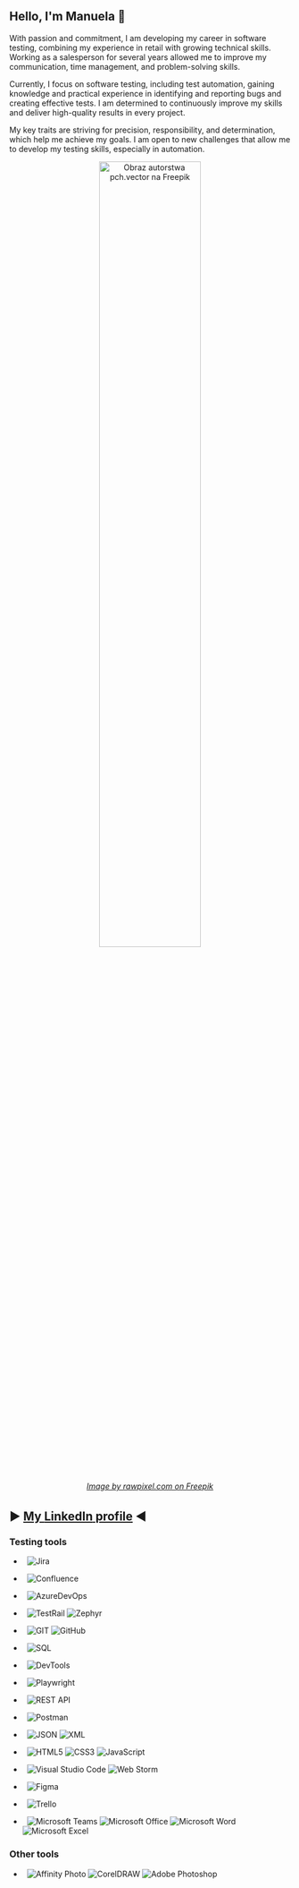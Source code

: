 ##  Hello, I'm Manuela :wave:

With passion and commitment, I am developing my career in software testing, combining my experience in retail with growing technical skills. Working as a salesperson for several years allowed me to improve my communication, time management, and problem-solving skills.

Currently, I focus on software testing, including test automation, gaining knowledge and practical experience in identifying and reporting bugs and creating effective tests. I am determined to continuously improve my skills and deliver high-quality results in every project.

My key traits are striving for precision, responsibility, and determination, which help me achieve my goals. I am open to new challenges that allow me to develop my testing skills, especially in automation.

<p align="center"><img src="https://img.freepik.com/darmowe-wektory/szczesliwi-malutcy-ludzie-w-poblizu-ogromnej-powitalnej-plaskiej-ilustracji_74855-10808.jpg?w=996&t=st=1682616745~exp=1682617345~hmac=fab41c3fde42b90b7c3c0be59b2df240ad1609b2539bceec7e4ad87ebfd0b29e" alt="Obraz autorstwa pch.vector na Freepik" width="60%"></p>

###### <p align="center"><a href="https://pl.freepik.com/darmowe-wektory/szczesliwi-malutcy-ludzie-w-poblizu-ogromnej-powitalnej-plaskiej-ilustracji_11235579.htm#query=welcome&position=10&from_view=search&track=robertav1_2_sidr" target="_blank"><i>Image by rawpixel.com on Freepik</i></a></p> 

## ▶️ <a href="https://www.linkedin.com/in/manuela-wystup/"> My <b>LinkedIn</b> profile</a> ◀️

### Testing tools

* &nbsp; ![Jira](https://img.shields.io/badge/-Jira-0A1A2F?style=flat&logo=jira&logoColor=00d8fd)
  
* &nbsp; ![Confluence](https://img.shields.io/badge/-Confluence-0A1A2F?style=flat&logo=confluence&logoColor=00d8fd)

* &nbsp; ![AzureDevOps](https://img.shields.io/badge/-AzureDevOps-0A1A2F?style=flat&logo=azuredevops&logoColor=00d8fd)

* &nbsp; ![TestRail](https://img.shields.io/badge/-TestRail-0A1A2F?style=flat&logo=testrail&logoColor=00d8fd)
         ![Zephyr](https://img.shields.io/badge/-Zephyr-0A1A2F?style=flat&logo=zephyr&logoColor=00d8fd)

* &nbsp; ![GIT](https://img.shields.io/badge/-GIT-0A1A2F?style=flat&logo=git&logoColor=00d8fd)
         ![GitHub](https://img.shields.io/badge/-GitHub-0A1A2F?style=flat&logo=github&logoColor=00d8fd)

* &nbsp; ![SQL](https://img.shields.io/badge/-SQL-0A1A2F?style=flat&logo=sql&logoColor=00d8fd)

* &nbsp; ![DevTools](https://img.shields.io/badge/-DevTools-0A1A2F?style=flat&logo=devtools&logoColor=00d8fd)

* &nbsp; ![Playwright](https://img.shields.io/badge/-Playwright-0A1A2F?style=flat&logo=playwright&logoColor=00d8fd)

* &nbsp; ![REST API](https://img.shields.io/badge/-REST%20API-0A1A2F?style=flat&logo=restapi&logoColor=00d8fd)

* &nbsp; ![Postman](https://img.shields.io/badge/-Postman-0A1A2F?style=flat&logo=postman&logoColor=00d8fd)

* &nbsp; ![JSON](https://img.shields.io/badge/-JSON-0A1A2F?style=flat&logo=json&logoColor=00d8fd)
         ![XML](https://img.shields.io/badge/-XML-0A1A2F?style=flat&logo=xml&logoColor=00d8fd)

* &nbsp; ![HTML5](https://img.shields.io/badge/-HTML5-0A1A2F?style=flat&logo=html5&logoColor=00d8fd)
         ![CSS3](https://img.shields.io/badge/-CSS3-0A1A2F?style=flat&logo=css3&logoColor=00d8fd)
         ![JavaScript](https://img.shields.io/badge/-Java%20Script-0A1A2F?style=flat&logo=java-script&logoColor=00d8fd)
         
* &nbsp; ![Visual Studio Code](https://img.shields.io/badge/-Visual%20Studio%20Code-0A1A2F?style=flat&logo=visual-studio-code&logoColor=007ACC)
         ![Web Storm](https://img.shields.io/badge/-Web%20Storm-0A1A2F?style=flat&logo=web-storm&logoColor=007ACC)
  
* &nbsp; ![Figma](https://img.shields.io/badge/-Figma-0A1A2F?style=flat&logo=figma&logoColor=00d8fd)

* &nbsp; ![Trello](https://img.shields.io/badge/-Trello-0A1A2F?style=flat&logo=trello&logoColor=00d8fd)

* &nbsp; ![Microsoft Teams](https://img.shields.io/badge/-Microsoft%20Teams-0A1A2F?style=flat&logo=microsoftteams&logoColor=00d8fd)
         ![Microsoft Office](https://img.shields.io/badge/-Microsoft%20Office-0A1A2F?style=flat&logo=microsoftoffice&logoColor=00d8fd)
         ![Microsoft Word](https://img.shields.io/badge/-Microsoft%20Word-0A1A2F?style=flat&logo=microsoftword&logoColor=00d8fd)
         ![Microsoft Excel](https://img.shields.io/badge/-Microsoft%20Excel-0A1A2F?style=flat&logo=microsoftexcel&logoColor=00d8fd)

### Other tools

* &nbsp; ![Affinity Photo](https://img.shields.io/badge/-Affinity%20Photo-0A1A2F?style=flat&logo=affinityphoto&logoColor=00d8fd)
         ![CorelDRAW](https://img.shields.io/badge/-CorelDRAW-0A1A2F?style=flat&logo=coreldraw&logoColor=00d8fd)
         ![Adobe Photoshop](https://img.shields.io/badge/-Adobe%20Photoshop-0A1A2F?style=flat&logo=adobephotoshop&logoColor=00d8fd)

<!---
Caounee/Caounee is a ✨ special ✨ repository because its `README.md` (this file) appears on your GitHub profile.
You can click the Preview link to take a look at your changes.
--->
